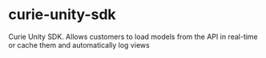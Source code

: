 # curie-unity-sdk
Curie Unity SDK. Allows customers to load models from the API in real-time or cache them and automatically log views
